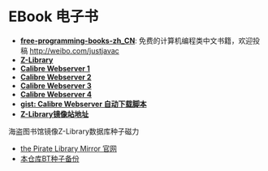 # EBook 电子书

- **[free-programming-books-zh_CN](https://github.com/justjavac/free-programming-books-zh_CN)**: 免费的计算机编程类中文书籍，欢迎投稿 http://weibo.com/justjavac
- **[Z-Library](https://zh.hk1lib.org/)**
- **[Calibre Webserver 1](http://soulseeker.myds.me:25788/)**
- **[Calibre Webserver 2](https://book.codefine.site:6870)**
- **[Calibre Webserver 3](https://wenyuange.org)**
- **[Calibre Webserver 4](http://nas.9696.pub:8083)**
- **[gist: Calibre Webserver 自动下载脚本](https://gist.github.com/syhily/9feb936bcaebf2beec567733810f4666)**
- **[Z-Library镜像站地址](https://www.ahhhhfs.com/32816/)**

海盗图书馆镜像Z-Library数据库种子磁力
- [the Pirate Library Mirror 官网](http://pilimi.org/)
- [本仓库BT种子备份](./pilimi-zlib-all/)